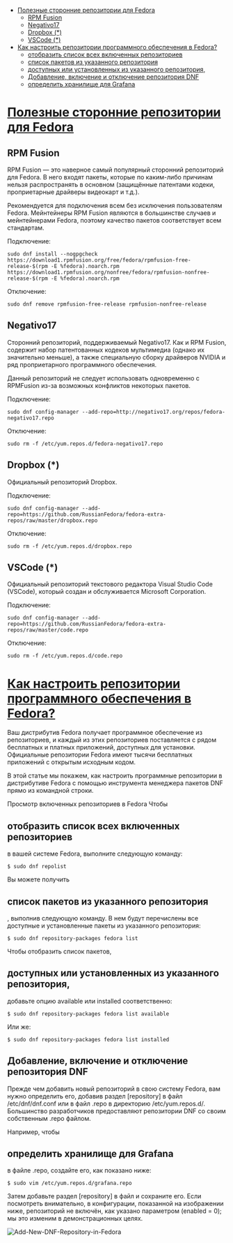 <!-- Start Document Outline -->

* [Полезные сторонние репозитории для Fedora](#полезные-сторонние-репозитории-для-fedora)
	* [RPM Fusion](#rpm-fusion)
	* [Negativo17](#negativo17)
	* [Dropbox (*)](#dropbox-)
	* [VSCode (*)](#vscode-)
* [Как настроить репозитории программного обеспечения в Fedora?](#как-настроить-репозитории-программного-обеспечения-в-fedora)
	* [отобразить список всех включенных репозиториев](#отобразить-список-всех-включенных-репозиториев)
	* [список пакетов из указанного репозитория](#список-пакетов-из-указанного-репозитория)
	* [доступных или установленных из указанного репозитория,](#доступных-или-установленных-из-указанного-репозитория)
	* [Добавление, включение и отключение репозитория DNF](#добавление-включение-и-отключение-репозитория-dnf)
	* [определить хранилище для Grafana](#определить-хранилище-для-grafana)

<!-- End Document Outline -->

# <a href="https://www.easycoding.org/2017/03/24/poleznye-storonnie-repozitorii-dlya-fedora.html" target="_blank">Полезные сторонние репозитории для Fedora</a>

## RPM Fusion
RPM Fusion — это наверное самый популярный сторонний репозиторий для Fedora. В него входят пакеты, которые по каким-либо причинам нельзя распространять в основном (защищённые патентами кодеки, проприетарные драйверы видеокарт и т.д.).

Рекомендуется для подключения всем без исключения пользователям Fedora. Мейнтейнеры RPM Fusion являются в большинстве случаев и мейнтейнерами Fedora, поэтому качество пакетов соответствует всем стандартам.

Подключение:


    sudo dnf install --nogpgcheck https://download1.rpmfusion.org/free/fedora/rpmfusion-free-release-$(rpm -E %fedora).noarch.rpm https://download1.rpmfusion.org/nonfree/fedora/rpmfusion-nonfree-release-$(rpm -E %fedora).noarch.rpm
      
      
Отключение:


    sudo dnf remove rpmfusion-free-release rpmfusion-nonfree-release
     

## Negativo17
Сторонний репозиторий, поддерживаемый Negativo17. Как и RPM Fusion, содержит набор патентованных кодеков мультимедиа (однако их значительно меньше), а также специальную сборку драйверов NVIDIA и ряд проприетарного программного обеспечения.

Данный репозиторий не следует использовать одновременно с RPMFusion из-за возможных конфликтов некоторых пакетов.

Подключение:


    sudo dnf config-manager --add-repo=http://negativo17.org/repos/fedora-negativo17.repo
     
Отключение:


    sudo rm -f /etc/yum.repos.d/fedora-negativo17.repo
     

## Dropbox (*)
Официальный репозиторий Dropbox.

Подключение:

    sudo dnf config-manager --add-repo=https://github.com/RussianFedora/fedora-extra-repos/raw/master/dropbox.repo
     
Отключение:

    sudo rm -f /etc/yum.repos.d/dropbox.repo
     

## VSCode (*)
Официальный репозиторий текстового редактора Visual Studio Code (VSCode), который создан и обслуживается Microsoft Corporation.

Подключение:

    sudo dnf config-manager --add-repo=https://github.com/RussianFedora/fedora-extra-repos/raw/master/code.repo
     
Отключение:

    sudo rm -f /etc/yum.repos.d/code.repo
     

# <a href="https://blog.sedicomm.com/2019/05/11/kak-nastroit-repozitorii-programmnogo-obespecheniya-v-fedora/" target="_blank">Как настроить репозитории программного обеспечения в Fedora?</a>

Ваш дистрибутив Fedora получает программное обеспечение из репозиториев, и каждый из этих репозиториев поставляется с рядом бесплатных и платных приложений, доступных для установки. Официальные репозитории Fedora имеют тысячи бесплатных приложений с открытым исходным кодом.

В этой статье мы покажем, как настроить программные репозитории в дистрибутиве Fedora с помощью инструмента менеджера пакетов DNF прямо из командной строки.

Просмотр включенных репозиториев в Fedora
Чтобы 
## отобразить список всех включенных репозиториев 
в вашей системе Fedora, выполните следующую команду:

    $ sudo dnf repolist
    
Вы можете получить 
## список пакетов из указанного репозитория
, выполнив следующую команду. В нем будут перечислены все доступные и установленные пакеты из указанного репозитория:

    $ sudo dnf repository-packages fedora list
     
     
Чтобы отобразить список пакетов,
## доступных или установленных из указанного репозитория,
добавьте опцию available или installed соответственно:

    $ sudo dnf repository-packages fedora list available
     
     
 

Или же:

    $ sudo dnf repository-packages fedora list installed
     
     
## Добавление, включение и отключение репозитория DNF
Прежде чем добавить новый репозиторий в свою систему Fedora, вам нужно определить его, добавив раздел [repository] в файл /etc/dnf/dnf.conf или в файл .repo в директорию /etc/yum.repos.d/. Большинство разработчиков предоставляют репозитории DNF со своим собственным .repo файлом.

Например, чтобы 
## определить хранилище для Grafana 
в файле .repo, создайте его, как показано ниже:

    $ sudo vim /etc/yum.repos.d/grafana.repo
     
 

Затем добавьте раздел [repository] в файл и сохраните его. Если посмотреть внимательно, в конфигурации, показанной на изображении ниже, репозиторий не включён, как указано параметром (enabled = 0); мы это изменим в демонстрационных целях.

![Add-New-DNF-Repository-in-Fedora](_src/Add-New-DNF-Repository-in-Fedora.png)